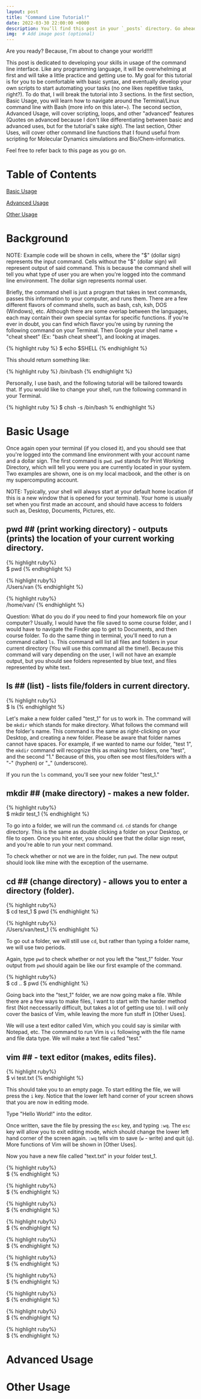 ```yaml
---
layout: post
title: "Command Line Tutorial!"
date: 2022-03-30 22:00:00 +0000
description: You’ll find this post in your `_posts` directory. Go ahead and edit it and re-build the site to see your changes. # Add post description (optional)
img:  # Add image post (optional)
---
```

Are you ready? Because, I'm about to change your world!!!! 

This post is dedicated to developing your skills in usage of the command line interface. Like any programming language, it will be overwhelming at first and will take a little practice and getting use to. My goal for this tutorial is for you to be comfortable with basic syntax, and eventually develop your own scripts to start automating your tasks (no one likes repetitive tasks, right?). To do that, I will break the tutorial into 3 sections. In the first section, Basic Usage, you will learn how to navigate around the Terminal/Linux command line with Bash (more info on this later~). The second section, Advanced Usage, will cover scripting, loops, and other "advanced" features (Quotes on advanced because I don't like differentiating between basic and advanced uses, but for the tutorial's sake *sigh*). The last section, Other Uses, will cover other command line functions that I found useful from scripting for Molecular Dynamics simulations and Bio/Chem-informatics.    

Feel free to refer back to this page as you go on. 

# Table of Contents #
[Basic Usage](#basic-usage) 

[Advanced Usage](#advanced-usage)

[Other Usage](#other-usage)

# Background #
NOTE: Example code will be shown in cells, where the "$" (dollar sign) represents the input command. Cells without the "$" (dollar sign) will represent output of said command. This is because the command shell will tell you what type of user you are when you're logged into the command line environment. The dollar sign represents normal user.

Briefly, the command shell is just a program that takes in text commands, passes this information to your computer, and runs them. There are a few different flavors of command shells, such as bash, csh, ksh, DOS (Windows), etc. Although there are some overlap between the languages, each may contain their own special syntax for specific functions. If you're ever in doubt, you can find which flavor you're using by running the following command on your Terminal. Then Google your shell name + "cheat sheet" (Ex: "bash cheat sheet"), and looking at images. 

{% highlight ruby %}
$ echo $SHELL
{% endhighlight %}

This should return something like:

{% highlight ruby %}
/bin/bash
{% endhighlight %}

Personally, I use bash, and the following tutorial will be tailored towards that. If you would like to change your shell, run the following command in your Terminal.  

{% highlight ruby %}
$ chsh -s /bin/bash
% endhighlight %}

# Basic Usage #
Once again open your terminal (if you closed it), and you should see that you're logged into the command line environment with your account name and a dollar sign. The first command is `pwd`. `pwd` stands for Print Working Directory, which will tell you were you are currently located in your system. Two examples are shown, one is on my local macbook, and the other is on my supercomputing account.

NOTE: Typically, your shell will always start at your default home location (if this is a new window that is opened for your terminal). Your home is usually set when you first made an account, and should have access to folders such as, Desktop, Documents, Pictures, etc.

## pwd ## (print working directory) - outputs (prints) the location of your current working directory.

{% highlight ruby%}  
$ pwd 
{% endhighlight %}

{% highlight ruby%}  
/Users/van 
{% endhighlight %}

{% highlight ruby%}  
/home/van/ 
{% endhighlight %}

Question: What do you do if you need to find your homework file on your computer? Usually, I would have the file saved to some course folder, and I would have to navigate the Finder app to get to Documents, and then course folder. To do the same thing in terminal, you'll need to run a command called `ls`. This command will list all files and folders in your current directory (You will use this command all the time!). Because this command will vary depending on the user, I will not have an example output, but you should see folders represented by blue text, and files represented by white text. 
 
## ls ## (list) - lists file/folders in current directory.

{% highlight ruby%}  
$ ls 
{% endhighlight %}

Let's make a new folder called "test_1" for us to work in. The command will be `mkdir` which stands for make directory. What follows the command will the folder's name. This command is the same as right-clicking on your Desktop, and creating a new folder. Please be aware that folder names cannot have spaces. For example, if we wanted to name our folder, "test 1", the `mkdir` command will recognize this as making two folders, one "test", and the second "1." Because of this, you often see most files/folders with a "-" (hyphen) or "_" (underscore). 

If you run the `ls` command, you'll see your new folder "test_1."

## mkdir ## (make directory) - makes a new folder. 

{% highlight ruby%}  
$ mkdir test_1
{% endhighlight %}

To go into a folder, we will run the command `cd`. `cd` stands for change directory. This is the same as double clicking a folder on your Desktop, or file to open. Once you hit enter, you should see that the dollar sign reset, and you're able to run your next command.

To check whether or not we are in the folder, run `pwd`. The new output should look like mine with the exception of the username.

## cd ## (change directory) - allows you to enter a directory (folder).

{% highlight ruby%}  
$ cd test_1
$ pwd
{% endhighlight %}

{% highlight ruby%}  
/Users/van/test_1
{% endhighlight %}

To go out a folder, we will still use `cd`, but rather than typing a folder name, we will use two periods. 

Again, type `pwd` to check whether or not you left the "test_1" folder. Your output from `pwd` should again be like our first example of the command.

{% highlight ruby%}  
$ cd ..
$ pwd
{% endhighlight %}

Going back into the "test_1" folder, we are now going make a file. While there are a few ways to make files, I want to start with the harder method first (Not neccessarily difficult, but takes a lot of getting use to). I will only cover the basics of Vim, while leaving the more fun stuff in [Other Uses].

We will use a text editor called Vim, which you could say is similar with Notepad, etc. The command to run Vim is `vi` following with the file name and file data type. We will make a text file called "test."

## vim ## - text editor (makes, edits files).

{% highlight ruby%}  
$ vi test.txt
{% endhighlight %}

This should take you to an empty page. To start editing the file, we will press the `i` key. Notice that the lower left hand corner of your screen shows that you are now in editing mode. 

Type "Hello World!" into the editor.

Once written, save the file by pressing the `esc` key, and typing `:wq`. The `esc` key will allow you to exit editing mode, which should change the lower left hand corner of the screen again. `:wq` tells vim to save (`w` - write) and quit (`q`). More functions of Vim will be shown in [Other Uses].

Now you have a new file called "text.txt" in your folder test_1.

{% highlight ruby%}  
$
{% endhighlight %}

{% highlight ruby%}  
$
{% endhighlight %}

{% highlight ruby%}  
$
{% endhighlight %}

{% highlight ruby%}  
$
{% endhighlight %}

{% highlight ruby%}  
$
{% endhighlight %}

{% highlight ruby%}  
$
{% endhighlight %}

{% highlight ruby%}  
$
{% endhighlight %}

{% highlight ruby%}  
$
{% endhighlight %}

{% highlight ruby%}  
$
{% endhighlight %}

{% highlight ruby%}  
$
{% endhighlight %}


# Advanced Usage #

# Other Usage #


